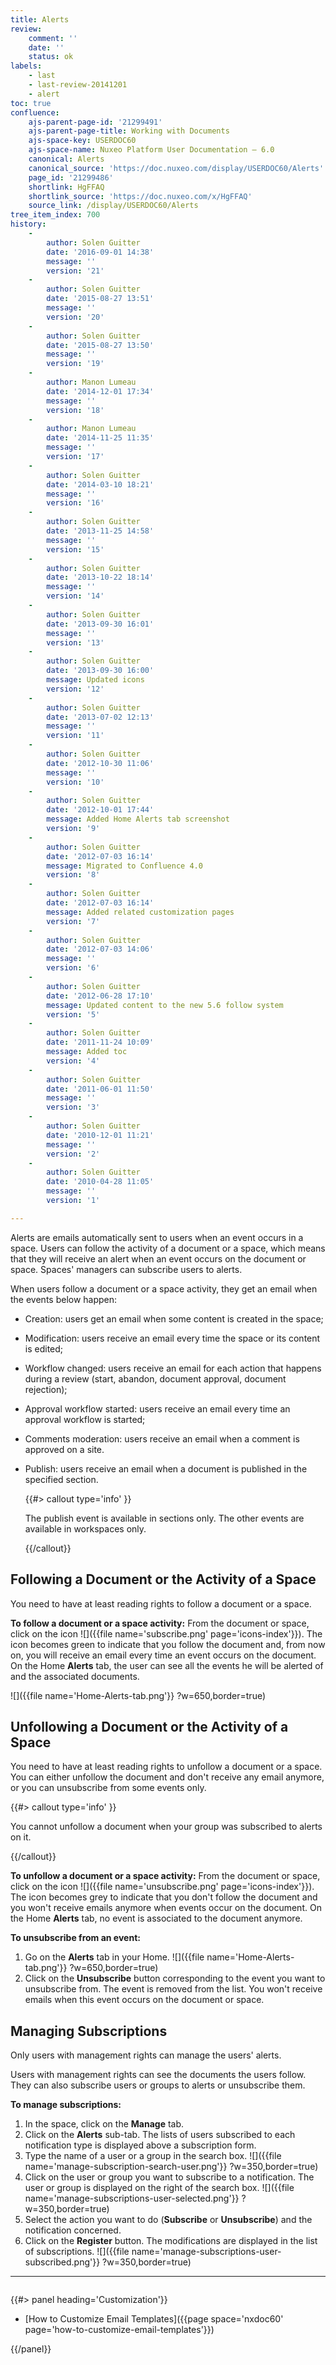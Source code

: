 ```yaml
---
title: Alerts
review:
    comment: ''
    date: ''
    status: ok
labels:
    - last
    - last-review-20141201
    - alert
toc: true
confluence:
    ajs-parent-page-id: '21299491'
    ajs-parent-page-title: Working with Documents
    ajs-space-key: USERDOC60
    ajs-space-name: Nuxeo Platform User Documentation — 6.0
    canonical: Alerts
    canonical_source: 'https://doc.nuxeo.com/display/USERDOC60/Alerts'
    page_id: '21299486'
    shortlink: HgFFAQ
    shortlink_source: 'https://doc.nuxeo.com/x/HgFFAQ'
    source_link: /display/USERDOC60/Alerts
tree_item_index: 700
history:
    -
        author: Solen Guitter
        date: '2016-09-01 14:38'
        message: ''
        version: '21'
    -
        author: Solen Guitter
        date: '2015-08-27 13:51'
        message: ''
        version: '20'
    -
        author: Solen Guitter
        date: '2015-08-27 13:50'
        message: ''
        version: '19'
    -
        author: Manon Lumeau
        date: '2014-12-01 17:34'
        message: ''
        version: '18'
    -
        author: Manon Lumeau
        date: '2014-11-25 11:35'
        message: ''
        version: '17'
    -
        author: Solen Guitter
        date: '2014-03-10 18:21'
        message: ''
        version: '16'
    -
        author: Solen Guitter
        date: '2013-11-25 14:58'
        message: ''
        version: '15'
    -
        author: Solen Guitter
        date: '2013-10-22 18:14'
        message: ''
        version: '14'
    -
        author: Solen Guitter
        date: '2013-09-30 16:01'
        message: ''
        version: '13'
    -
        author: Solen Guitter
        date: '2013-09-30 16:00'
        message: Updated icons
        version: '12'
    -
        author: Solen Guitter
        date: '2013-07-02 12:13'
        message: ''
        version: '11'
    -
        author: Solen Guitter
        date: '2012-10-30 11:06'
        message: ''
        version: '10'
    -
        author: Solen Guitter
        date: '2012-10-01 17:44'
        message: Added Home Alerts tab screenshot
        version: '9'
    -
        author: Solen Guitter
        date: '2012-07-03 16:14'
        message: Migrated to Confluence 4.0
        version: '8'
    -
        author: Solen Guitter
        date: '2012-07-03 16:14'
        message: Added related customization pages
        version: '7'
    -
        author: Solen Guitter
        date: '2012-07-03 14:06'
        message: ''
        version: '6'
    -
        author: Solen Guitter
        date: '2012-06-28 17:10'
        message: Updated content to the new 5.6 follow system
        version: '5'
    -
        author: Solen Guitter
        date: '2011-11-24 10:09'
        message: Added toc
        version: '4'
    -
        author: Solen Guitter
        date: '2011-06-01 11:50'
        message: ''
        version: '3'
    -
        author: Solen Guitter
        date: '2010-12-01 11:21'
        message: ''
        version: '2'
    -
        author: Solen Guitter
        date: '2010-04-28 11:05'
        message: ''
        version: '1'

---
```

Alerts are emails automatically sent to users when an event occurs in a space. Users can follow the activity of a document or a space, which means that they will receive an alert when an event occurs on the document or space. Spaces' managers can subscribe users to alerts.

When users follow a document or a space activity, they get an email when the events below happen:

*   Creation: users get an email when some content is created in the space;
*   Modification: users receive an email every time the space or its content is edited;
*   Workflow changed: users receive an email for each action that happens during a review (start, abandon, document approval, document rejection);
*   Approval workflow started: users receive an email every time an approval workflow is started;
*   Comments moderation: users receive an email when a comment is approved on a site.
*   Publish: users receive an email when a document is published in the specified section.

    {{#> callout type='info' }}

    The publish event is available in sections only. The other events are available in workspaces only.

    {{/callout}}

## Following a Document or the Activity of a Space

You need to have at least reading rights to follow a document or a space.

**To follow a document or a space activity:**
From the document or space, click on the icon ![]({{file name='subscribe.png' page='icons-index'}}).
The icon becomes green to indicate that you follow the document and, from now on, you will receive an email every time an event occurs on the document.
On the Home **Alerts** tab, the user can see all the events he will be alerted of and the associated documents.

![]({{file name='Home-Alerts-tab.png'}} ?w=650,border=true)

## Unfollowing a Document or the Activity of a Space

You need to have at least reading rights to unfollow a document or a space. You can either unfollow the document and don't receive any email anymore, or you can unsubscribe from some events only.

{{#> callout type='info' }}

You cannot unfollow a document when your group was subscribed to alerts on it.

{{/callout}}

**To unfollow a document or a space activity:**
From the document or space, click on the icon ![]({{file name='unsubscribe.png' page='icons-index'}}).
The icon becomes grey to indicate that you don't follow the document and you won't receive emails anymore when events occur on the document.
On the Home **Alerts** tab, no event is associated to the document anymore.

**To unsubscribe from an event:**

1.  Go on the **Alerts** tab in your Home.
    ![]({{file name='Home-Alerts-tab.png'}} ?w=650,border=true)
2.  Click on the **Unsubscribe** button corresponding to the event you want to unsubscribe from.
    The event is removed from the list. You won't receive emails when this event occurs on the document or space.

## Managing Subscriptions

Only users with management rights can manage the users' alerts.

Users with management rights can see the documents the users follow. They can also subscribe users or groups to alerts or unsubscribe them.

**To manage subscriptions:**

1.  In the space, click on the **Manage** tab.
2.  Click on the **Alerts** sub-tab.
    The lists of users subscribed to each notification type is displayed above a subscription form.
3.  Type the name of a user or a group in the search box.
    ![]({{file name='manage-subscription-search-user.png'}} ?w=350,border=true)
4.  Click on the user or group you want to subscribe to a notification.
    The user or group is displayed on the right of the search box.
    ![]({{file name='manage-subscriptions-user-selected.png'}} ?w=350,border=true)
5.  Select the action you want to do (**Subscribe** or **Unsubscribe**) and the notification concerned.
6.  Click on the **Register** button.
    The modifications are displayed in the list of subscriptions.
    ![]({{file name='manage-subscriptions-user-subscribed.png'}} ?w=350,border=true)


* * *

<div class="row" data-equalizer data-equalize-on="medium"><div class="column medium-6">

{{#> panel heading='Customization'}}

- [How to Customize Email Templates]({{page space='nxdoc60' page='how-to-customize-email-templates'}})

{{/panel}}
</div><div class="column medium-6">

</div></div>
